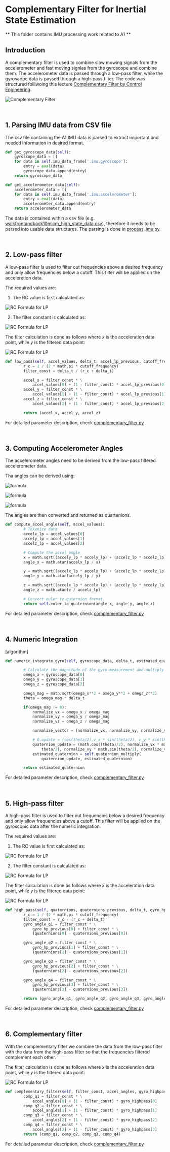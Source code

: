 # Complementary Filter for Inertial State Estimation

** This folder contains IMU processing work related to A1 **

## Introduction

A complementary filter is used to combine slow mowing signals from the accelerometer and fast moving signlas from the gyroscope and combine them. The accelerometer data is passed through a low-pass filter, while the gyroscope data is passed through a high-pass filter. The code was structured folllwoing this lecture [Complementary Filter by Control Engineering](https://www.youtube.com/watch?v=xg7zO8wiP1I&list=WL&index=4&t=0s).

![Complementary Filter](Figures/complementary_filter_graph.png)

<br>

## 1. Parsing IMU data from CSV file

The csv file containing the A1 IMU data is parsed to extract important and needed information in desired format.

```python
def get_gyroscope_data(self):
    gyroscope_data = []
    for data in self.imu_data_frame['.imu.gyroscope']:
        entry = eval(data)
        gyroscope_data.append(entry)  
    return gyroscope_data  

def get_accelerometer_data(self):
    accelerometer_data = []
    for data in self.imu_data_frame['.imu.accelerometer']:
        entry = eval(data)
        accelerometer_data.append(entry)  
    return accelerometer_data
```

The data is contained within a csv file (e.g. [walkfrontandback10mlcm_high_state_data.csv](/walkfrontandback10mlcm_high_state_data.csv)), therefore it needs to be parsed into usable data structures. The parsing is done in [process_imu.py](/parse_imu/process_imu.py).

<br>

## 2. Low-pass filter

A low-pass filter is used to filter out frequencies above a desired frequency and only allow frequencies below
a cutoff. This filter will be applied on the acceleretion data.

The required values are:

1. The RC value is first calculated as:

![RC Formula for LP](Figures/LP_RC-formula.png)

2. The filter constant is calculated as:

![RC Formula for LP](Figures/LP_alpha-formula.png)

The filter calculation is done as follows where *x* is the acceleration data point, while *y* is the filtered data point:

![RC Formula for LP](Figures/low-pass_formula.png)

```python
def low_pass(self, accel_values, delta_t, accel_lp_previous, cutoff_frequency):
        r_c = 1 / (2 * math.pi * cutoff_frequency)
        filter_const = delta_t / (r_c + delta_t)

        accel_x = filter_const * \
            accel_values[0] + (1 - filter_const) * accel_lp_previous[0]
        accel_y = filter_const * \
            accel_values[1] + (1 - filter_const) * accel_lp_previous[1]
        accel_z = filter_const * \
            accel_values[2] + (1 - filter_const) * accel_lp_previous[2]

        return (accel_x, accel_y, accel_z)
``` 
For detailed parameter description, check [complementary_filter.py](/parse_imu/complementary_filter.py)

<br>

## 3. Computing Accelerometer Angles

The accelerometer angles need to be derived from the low-pass filtered accelerometer data.

Tha angles can be derived using:


![formula](https://render.githubusercontent.com/render/math?math=\theta=\arctan{\frac{x_{acc}}{\sqrt{y_{acc}^2%2Bz_{acc}^2}}})


![formula](https://render.githubusercontent.com/render/math?math=\psi=\arctan{\frac{y_{acc}}{\sqrt{x_{acc}^2%2Bz_{acc}^2}}})


![formula](https://render.githubusercontent.com/render/math?math=\phi=\arctan{\frac{\sqrt{x_{acc}^2{+}y_{acc}^2}}{z_{acc}}})

The angles are then converted and returned as quartenions.

```python
def compute_accel_angle(self, accel_values):
        # Tokenize data
        accelx_lp = accel_values[0]
        accely_lp = accel_values[1]
        accelz_lp = accel_values[2]

        # Compute the accel angle
        x = math.sqrt((accely_lp * accely_lp) + (accelz_lp * accelz_lp))
        angle_x = math.atan(accelx_lp / x)

        y = math.sqrt((accelx_lp * accelx_lp) + (accelz_lp * accelz_lp))
        angle_y = math.atan(accely_lp / y)

        z = math.sqrt((accelx_lp * accelx_lp) + (accely_lp * accely_lp))
        angle_z = math.atan(z / accelz_lp)

        # Convert euler to quternion format.
        return self.euler_to_quaternion(angle_x, angle_y, angle_z)
``` 
For detailed parameter description, check [complementary_filter.py](/parse_imu/complementary_filter.py)

<br>

## 4. Numeric Integration

[algorithm]

```python
def numeric_integrate_gyro(self, gyroscope_data, delta_t, estimated_quaternion):

        # Calculate the magnitude of the gyro measurement and multiply by the time differential.
        omega_x = gyroscope_data[0]
        omega_y = gyroscope_data[1]
        omega_z = gyroscope_data[2]

        omega_mag = math.sqrt(omega_x**2 + omega_y**2 + omega_z**2)
        theta = omega_mag * delta_t

        if(omega_mag != 0):
            normalize_vx = omega_x / omega_mag
            normalize_vy = omega_y / omega_mag
            normalize_vz = omega_z / omega_mag

            normalize_vector = (normalize_vx, normalize_vy, normalize_vz)

            # Q.update = (cos(theta/2),v_x * sin(theta/2), v_y * sin(theta/2), v_z * sin(theta/2));
            quaternion_update = (math.cos((theta)/2), normalize_vx * math.sin(
                theta/2), normalize_vy * math.sin(theta/2), normalize_vz * math.sin(theta/2))
            estimated_quaternion = self.quaternion_multiply(
                quaternion_update, estimated_quaternion)

        return estimated_quaternion
``` 

For detailed parameter description, check [complementary_filter.py](/parse_imu/complementary_filter.py)

<br>

## 5. High-pass filter

A high-pass filter is used to filter out frequencies below a desired frequency and only allow frequencies above
a cutoff. This filter will be applied on the gyroscopic data after the numeric integration.

The required values are:

1. The RC value is first calculated as:

![RC Formula for LP](Figures/LP_RC-formula.png)

2. The filter constant is calculated as:

![RC Formula for LP](Figures/HP_alpha-formula.png)

The filter calculation is done as follows where *x* is the acceleration data point, while *y* is the filtered data point:

![RC Formula for LP](Figures/high-pass_formula.png)

```python
def high_pass(self, quaternions, quaternions_previous, delta_t, gyro_hp_previous, cutoff_frequency):
        r_c = 1 / (2 * math.pi * cutoff_frequency)
        filter_const = r_c / (r_c + delta_t)
        gyro_angle_q1 = filter_const * \
            gyro_hp_previous[0] + filter_const * \
            (quaternions[0] - quaternions_previous[0])

        gyro_angle_q2 = filter_const * \
            gyro_hp_previous[1] + filter_const * \
            (quaternions[1] - quaternions_previous[1])

        gyro_angle_q3 = filter_const * \
            gyro_hp_previous[2] + filter_const * \
            (quaternions[2] - quaternions_previous[2])

        gyro_angle_q4 = filter_const * \
            gyro_hp_previous[3] + filter_const * \
            (quaternions[3] - quaternions_previous[3])

        return (gyro_angle_q1, gyro_angle_q2, gyro_angle_q3, gyro_angle_q4)
```

For detailed parameter description, check [complementary_filter.py](/parse_imu/complementary_filter.py)

<br>

## 6. Complementary filter

With the complementary filter we combine the data from the low-pass filter with the data from the high-pass filter so that  the frequencies filtered complement each other.

The filter calculation is done as follows where *x* is the acceleration data point, while *y* is the filtered data point:

![RC Formula for LP](Figures/complementary_filter.png)

```python
def complementary_filter(self, filter_const, accel_angles, gyro_highpass):
        comp_q1 = filter_const * \
            accel_angles[0] + (1 - filter_const) * gyro_highpass[0]
        comp_q2 = filter_const * \
            accel_angles[1] + (1 - filter_const) * gyro_highpass[1]
        comp_q3 = filter_const * \
            accel_angles[2] + (1 - filter_const) * gyro_highpass[2]
        comp_q4 = filter_const * \
            accel_angles[3] + (1 - filter_const) * gyro_highpass[3]
        return (comp_q1, comp_q2, comp_q3, comp_q4)
```

For detailed parameter description, check [complementary_filter.py](/parse_imu/complementary_filter.py)